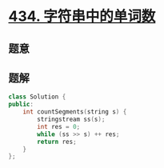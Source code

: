 #  [434. 字符串中的单词数](https://leetcode.cn/problems/number-of-segments-in-a-string/)

## 题意



## 题解



```c++
class Solution {
public:
    int countSegments(string s) {
        stringstream ss(s);
        int res = 0;
        while (ss >> s) ++ res;
        return res;
    }
};
```



```python3

```

